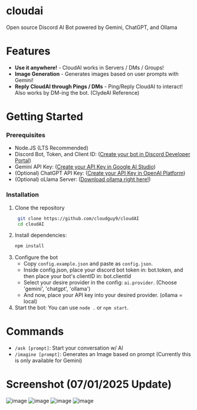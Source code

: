 # cloudai
<p>Open source Discord AI Bot powered by Gemini, ChatGPT, and Ollama</p>

# Features
- **Use it anywhere!** - CloudAI works in Servers / DMs / Groups!
- **Image Generation** - Generates images based on user prompts with Gemini!
- **Reply CloudAI through Pings / DMs** - Ping/Reply CloudAI to interact! Also works by DM-ing the bot. (ClydeAI Reference)

# Getting Started
### Prerequisites
- Node.JS (LTS Recommended)
- Discord Bot, Token, and Client ID: ([Create your bot in Discord Developer Portal](https://discord.com/developers/applications))
- Gemini API Key: ([Create your API Key in Google AI Studio](https://aistudio.google.com/app/apikey))
- (Optional) ChatGPT API Key: ([Create your API Key in OpenAI Platform](https://platform.openai.com/api-keys))
- (Optional) oLlama Server: ([Download ollama right here!](https://ollama.com/))

### Installation
1. Clone the repository
   ```sh
    git clone https://github.com/cloudguy9/cloudAI
    cd cloudAI
    ```
2. Install dependencies:
   ```sh
   npm install
   ```
3. Configure the bot
   - Copy `config.example.json` and paste as `config.json`.
   - Inside config.json, place your discord bot token in: bot.token, and then place your bot's clientID in: bot.clientId
   - Select your desire provider in the config: `ai.provider`. (Choose 'gemini', 'chatgpt', 'ollama')
   - And now, place your API key into your desired provider. (ollama = local)
4. Start the bot:
   You can use `node .` or `npm start`.

# Commands
- `/ask [prompt]`: Start your conversation w/ AI
- `/imagine [prompt]`: Generates an Image based on prompt (Currently this is only available for Gemini)

# Screenshot (07/01/2025 Update)
![image](https://github.com/user-attachments/assets/22cd6e12-f9a3-4702-a18c-3dbd2af78ed8)
![image](https://github.com/user-attachments/assets/d3c70bb4-7da9-4368-baf6-0c7d942b2cc3)
![image](https://github.com/user-attachments/assets/2dbb5794-6221-48ef-add6-f6d9790ad017)
![image](https://github.com/user-attachments/assets/47043c5d-ab9f-4326-bec7-e603f86b27a0)

